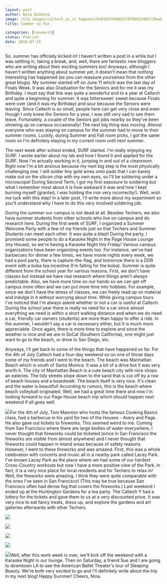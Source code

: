 ```yaml
---
layout: post
author: Nina Budaeva
image: /old_images/caltech_as_it_happens/6a0105349b8251970b013485739ade970c.jpg
title: Summer so Far.

categories: [research]
status: Publish
date: 2010-07-15
---
```


So, summer has officially kicked in! I haven't written a post in a while but I was settling in, taking a break, and, well, there are fantastic new bloggers who are writing about their exciting summers too!
Anyways, although I haven't written anything about summer yet, it doesn't mean that nothing interesting has happened (as you can reassure yourselves from the other great blogs). My summer started off on June 11 which was the last day of Finals Week. It was also Graduation for the Seniors and for me it was my Birthday. I must say that this was quite a wonderful end to a year at Caltech and quite a beginning for summer. It was bittersweet: sweet because Finals were over (and it was my Birthday) and sour because the Seniors were leaving. Since Caltech is so small, people here can get very close and even though I only knew the Seniors for a year, I was still very sad to see them leave. Fortunately, a couple of the Seniors got jobs nearby so they've been showing up on campus occasionally!
The next big thing was moving. Almost everyone who was staying on campus for the summer had to move to their summer rooms. Luckily, during Summer and Fall room picks, I got the same room so I'm definitely staying in my current room until next summer.

The next week after school ended, SURF started. I'm really enjoying my SURF. I wrote earlier about my lab and how I found it and applied for the SURF. Now I'm actually working in it, jumping in and out of a cleanroom. Right now I'm a bit anxious because my next big step is the most physically challenging one: I will solder tiny gold wires onto pads that I can barely make out on the silicon chip with my own eyes, so I'll be soldering under a microscope! During Second Term, I got my first exposure to soldering but what I remember most about it is how awkward it was and how I kept burning myself (granted, I was holding the iron very incorrectly!). Well, wish me luck with this step! In a later post, I'll write more about my experiment so you'll understand why I have to do this very involved soldering job.

During the summer our campus is not dead at all. Besides Techers, we also have summer students from other schools who live on campus and do research here. During the first week of SURF, I organized a Summer Welcome Party with a few of my friends just so that Techers and Summer Students can meet each other. It was quite a blast! During the party, I promised some people to do a Karaoke Night in the Page House Lounge (my House), so we're having a Karaoke Night this Friday! Various campus organizations have been organizing events too. For instance, we've had barbecues for dinner a few times, we have movie nights every week, we had a pool party, there is capture-the-flag, and tomorrow there is a DDR event with a boba tea incentive (I'm falling for the boba). 
Summer is quite different from the school year for various reasons. First, we don't have classes but instead we have real research where things aren't always predictable. Also, we have more time on our hands so we can get off campus more often and we can put more time into hobbies. For example, since we don't have the stress of classes, we can freely read up on material and indulge in it without worrying about time. 
While giving campus tours I've noticed that I'm always asked whether or not a car is useful at Caltech. During the school year there is really no need for a car since almost everything we need is within a short walking distance and when we do need a car, friendly car owners (students) are more than happy to offer a ride. In the summer, I wouldn't say a car is necessary either, but it is much more appreciable. Once again, there is more time to explore and since the weather is nice and we are in SoCal (Southern California), one might just want to go to the beach, or drive to San Diego, etc.

Anyways, I'll get back to some of the things that have happened so far. For the 4th of July Caltech had a four-day weekend so on one of those days some of my friends and I went to the beach. The beach was Manhattan Beach which is south of Santa Monica. It was a bit of a drive but it was very worth it. The city of Manhattan Beach is a cute beach city with nice shops an eateries. The tidy streets slope down to the sand that is cut off by a row of beach houses and a boardwalk. The beach itself is very nice. It's clean and the water is beautiful! According to rumors, this is the beach where beach volleyball originated. Well, we had a great time there and now I'm looking forward to our Page House beach trip which should happen next weekend if all goes well.


![](/old_images/caltech_as_it_happens/6a0105349b8251970b0133f24e5645970b.jpg)For the 4th of July, Tom Mannion who hosts the famous Cooking Basics class, had a barbecue in his yard for two of the Houses - Avery and Page. He also gave out tickets to fireworks. This seemed weird to me. Coming from San Francisco where there are large bodies of water everywhere, I never thought that fireworks could be ticketed (since in San Francisco the fireworks are visible from almost anywhere) and I never thought that fireworks could happen in inland areas because of safety reasons. However, I went to these fireworks and was amazed. First, this was a whole celebration with concerts and music all in a nearby park called Lacey Park. I've known Lacey Park as the place where we had some of our hardest Cross-Country workouts but now I have a more positive view of the Park. In fact, it is a very nice place for local residents and for Techers to relax in! Well, the fireworks were amazing. I think they were quite comparable with the ones I've seen in San Francisco! (This may be true because San Francisco often had dense fog that covers the fireworks.) 
Last weekend I ended up at the Huntington Gardens for a tea party. The Caltech Y had a lottery for the tickets and gave them to us at a very discounted price. It was very nice to eat fancy treats, dress up, and explore the gardens and art galleries afterwards with other Techers. 

![](/old_images/caltech_as_it_happens/6a0105349b8251970b0133f24e852d970b.jpg)

![](/old_images/caltech_as_it_happens/6a0105349b8251970b0133f24e8690970b.jpg)

![](/old_images/caltech_as_it_happens/6a0105349b8251970b01348573d24c970c.jpg)

![](/old_images/caltech_as_it_happens/6a0105349b8251970b0133f24e87d9970b.jpg)

![](/old_images/caltech_as_it_happens/6a0105349b8251970b01348573d37c970c.jpg)Well, after this work week is over, we'll kick off the weekend with a Karaoke Night in our lounge. Then on Saturday, a friend Sue and I are going to downtown LA to see the American Ballet Theater's tour of Sleeping Beauty. We're both very excited to go and I'll definitely write about the trip in my next blog!
Happy Summer!
Cheers,
Nina.

